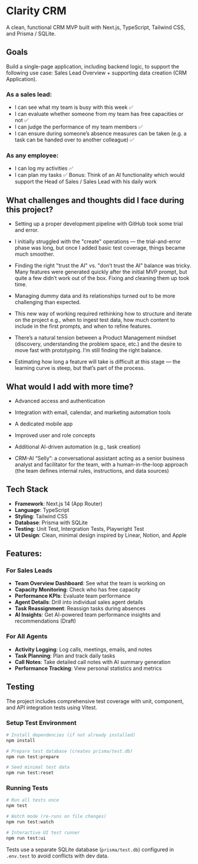 # Clarity CRM

A clean, functional CRM MVP built with Next.js, TypeScript, Tailwind CSS, and Prisma / SQLite.
## Goals
Build a single-page application, including backend logic, to support the following use case:
Sales Lead Overview + supporting data creation (CRM Application).

### As a sales lead:
- I can see what my team is busy with this week ✅
- I can evaluate whether someone from my team has free capacities or not ✅
- I can  judge the performance of my team members ✅
- I can ensure during someone’s absence measures can be taken (e.g. a task can be handed over to another colleague) ✅
### As any employee: 
- I can log my activities ✅ 
- I can plan my tasks ✅
Bonus: 
Think of an AI functionality which would support the Head of Sales / Sales Lead with his daily work


## What challenges and thoughts did I face during this project?

- Setting up a proper development pipeline with GitHub took some trial and error.

- I initially struggled with the "create" operations — the trial-and-error phase was long, but once I added basic test coverage, things became much smoother.

- Finding the right "trust the AI" vs. "don’t trust the AI" balance was tricky. Many features were generated quickly after the initial MVP prompt, but quite a few didn’t work out of the box. Fixing and cleaning them up took time.

- Managing dummy data and its relationships turned out to be more challenging than expected.

- This new way of working required rethinking how to structure and iterate on the project e.g., when to ingest test data, how much content to include in the first prompts, and when to refine features.

- There’s a natural tension between a Product Management mindset (discovery, understanding the problem space, etc.) and the desire to move fast with prototyping. I’m still finding the right balance.

- Estimating how long a feature will take is difficult at this stage — the learning curve is steep, but that’s part of the process.

## What would I add with more time?

- Advanced access and authentication

- Integration with email, calendar, and marketing automation tools

- A dedicated mobile app

- Improved user and role concepts

- Additional AI-driven automation (e.g., task creation)

- CRM-AI “Selly”: a conversational assistant acting as a senior business analyst and facilitator for the team, with a human-in-the-loop approach (the team defines internal rules, instructions, and data sources)



## Tech Stack

- **Framework**: Next.js 14 (App Router)
- **Language**: TypeScript
- **Styling**: Tailwind CSS
- **Database**: Prisma with SQLite
- **Testing**: Unit Test, Intergration Tests, Playwright Test
- **UI Design**: Clean, minimal design inspired by Linear, Notion, and Apple

## Features:
### For Sales Leads
- **Team Overview Dashboard**: See what the team is working on
- **Capacity Monitoring**: Check who has free capacity
- **Performance KPIs**: Evaluate team performance
- **Agent Details**: Drill into individual sales agent details
- **Task Reassignment**: Reassign tasks during absences
- **AI Insights**: Get AI-powered team performance insights and recommendations (Draft)
### For All Agents
- **Activity Logging**: Log calls, meetings, emails, and notes
- **Task Planning**: Plan and track daily tasks
- **Call Notes**: Take detailed call notes with AI summary generation
- **Performance Tracking**: View personal statistics and metrics



## Testing

The project includes comprehensive test coverage with unit, component, and API integration tests using Vitest.

### Setup Test Environment

```bash
# Install dependencies (if not already installed)
npm install

# Prepare test database (creates prisma/test.db)
npm run test:prepare

# Seed minimal test data
npm run test:reset
```

### Running Tests

```bash
# Run all tests once
npm test

# Watch mode (re-runs on file changes)
npm run test:watch

# Interactive UI test runner
npm run test:ui
```



Tests use a separate SQLite database (`prisma/test.db`) configured in `.env.test` to avoid conflicts with dev data.


